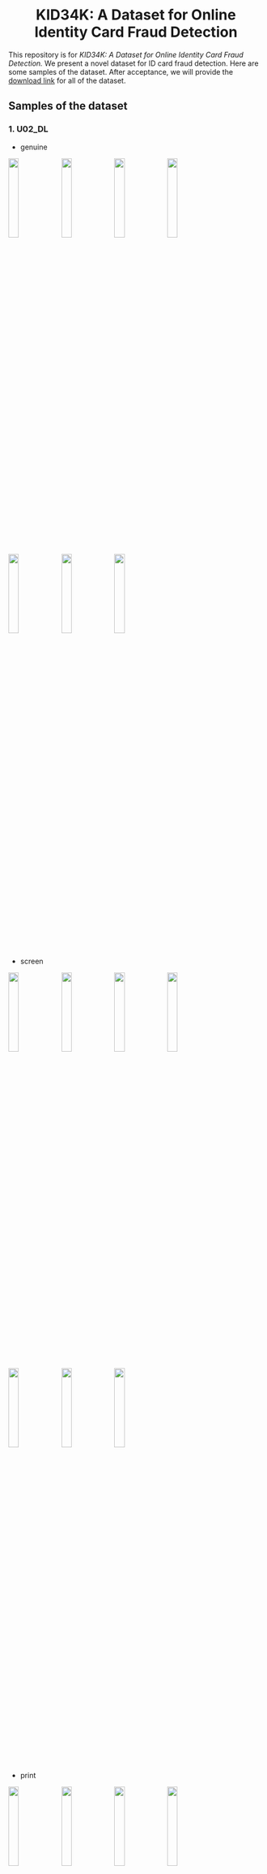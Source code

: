 
# <div align=center> KID34K: A Dataset for Online Identity Card Fraud Detection </div>

This repository is for *KID34K: A Dataset for Online Identity Card Fraud Detection.*
We present a novel dataset for ID card fraud detection.
Here are some samples of the dataset. 
After acceptance, we will provide the [download link](https://github.com/DASH-Lab/idcard_fraud_detection) for all of the dataset.


## Samples of the dataset

### 1. U02_DL
   - genuine
<img src="https://github.com/DASH-Lab/idcard_fraud_detection/assets/79193743/fe8df053-6827-4592-a72f-b9561bdabd56" width=20% height = 20%>
<img src="https://github.com/DASH-Lab/idcard_fraud_detection/assets/79193743/16872bab-ba73-4a7d-aa05-b139a9542c58" width=20% height = 20%>
<img src="https://github.com/DASH-Lab/idcard_fraud_detection/assets/79193743/bd715665-439e-4347-96fa-0827e6860ec4" width=20% height = 20%>
<img src="https://github.com/DASH-Lab/idcard_fraud_detection/assets/79193743/d47add44-70c3-46ef-b575-acbbac9159d2" width=20% height = 20%>
<img src="https://github.com/DASH-Lab/idcard_fraud_detection/assets/79193743/83b3c495-56b4-4e48-b9dd-3ef8733dbb46" width=20% height = 20%>
<img src="https://github.com/DASH-Lab/idcard_fraud_detection/assets/79193743/dbedca3b-3c28-4ddc-aede-b238ca0b1b69" width=20% height = 20%>
<img src="https://github.com/DASH-Lab/idcard_fraud_detection/assets/79193743/a105ac1d-b727-4889-adb1-f00a5cb11f57" width=20% height = 20%>

   - screen
<img src="https://github.com/DASH-Lab/idcard_fraud_detection/assets/79193743/fbec2fd1-f0f6-48be-aabb-aa17ad7d2d20" width=20% height = 20%>
<img src="https://github.com/DASH-Lab/idcard_fraud_detection/assets/79193743/7ade96ed-5bb8-41fc-8a54-2f73b4ac071c" width=20% height = 20%>
<img src="https://github.com/DASH-Lab/idcard_fraud_detection/assets/79193743/e466a539-2df4-4075-8a87-d2423070cb13" width=20% height = 20%>
<img src="https://github.com/DASH-Lab/idcard_fraud_detection/assets/79193743/3faf654d-b12b-47de-b56a-d05e72ac4c8c" width=20% height = 20%>
<img src="https://github.com/DASH-Lab/idcard_fraud_detection/assets/79193743/5f52de45-1188-4253-afde-e3c852d37aca" width=20% height = 20%>
<img src="https://github.com/DASH-Lab/idcard_fraud_detection/assets/79193743/a0dbecf0-29b2-41cb-879b-32498f0a7c43" width=20% height = 20%>
<img src="https://github.com/DASH-Lab/idcard_fraud_detection/assets/79193743/cc0c9058-c881-4168-9737-d08d9fed9d1b" width=20% height = 20%>

   - print  
<img src="https://github.com/DASH-Lab/idcard_fraud_detection/assets/79193743/139b3cad-2a04-45fb-a3b3-2fe07e8050f4" width=20% height = 20%>
<img src="https://github.com/DASH-Lab/idcard_fraud_detection/assets/79193743/f5364004-4a79-4f74-bf15-67fcf1ace25d" width=20% height = 20%>
<img src="https://github.com/DASH-Lab/idcard_fraud_detection/assets/79193743/cbf1ed73-ec2f-4a14-974b-58d0777def10" width=20% height = 20%>
<img src="https://github.com/DASH-Lab/idcard_fraud_detection/assets/79193743/52f159de-81b3-474d-846d-8e2e1e3b9ebc" width=20% height = 20%>
<img src="https://github.com/DASH-Lab/idcard_fraud_detection/assets/79193743/b7bc8677-dee7-4293-a6f2-8259763807bb" width=20% height = 20%>
<img src="https://github.com/DASH-Lab/idcard_fraud_detection/assets/79193743/6751f3b8-2779-4586-94d2-4a989ffc8a58" width=20% height = 20%>
<img src="https://github.com/DASH-Lab/idcard_fraud_detection/assets/79193743/b2cc3968-15ca-4e04-a22b-648fda1d84fa" width=20% height = 20%>

___

### 2. U07_DL
   - genuine
<img src="https://github.com/DASH-Lab/idcard_fraud_detection/assets/79193743/6929fd4b-8dd7-4597-9057-3a701a3a8670" width=20% height = 20%>
<img src="https://github.com/DASH-Lab/idcard_fraud_detection/assets/79193743/0ec2d4a7-0a35-4372-96a1-31607a14ad95" width=20% height = 20%>
<img src="https://github.com/DASH-Lab/idcard_fraud_detection/assets/79193743/6b7a696c-8d6f-4da0-a0d8-763a183918f2" width=20% height = 20%>
<img src="https://github.com/DASH-Lab/idcard_fraud_detection/assets/79193743/7e59443a-03fc-4be2-8fa0-e42801990d92" width=20% height = 20%>
<img src="https://github.com/DASH-Lab/idcard_fraud_detection/assets/79193743/560f0979-22df-46f8-a26d-6fa0f9163bab" width=20% height = 20%>
<img src="https://github.com/DASH-Lab/idcard_fraud_detection/assets/79193743/62975747-ed48-40ae-84b9-7f4bc46202cb" width=20% height = 20%>
<img src="https://github.com/DASH-Lab/idcard_fraud_detection/assets/79193743/7df02b89-c0b2-45b8-a66e-ed426f0e4d56" width=20% height = 20%>

   - screen
<img src="https://github.com/DASH-Lab/idcard_fraud_detection/assets/79193743/fcfebe18-42fc-4ef8-b8a9-433a8f3f65c0" width=20% height = 20%>
<img src="https://github.com/DASH-Lab/idcard_fraud_detection/assets/79193743/feab942d-b21f-4652-ab8b-c97af189c6a7" width=20% height = 20%>
<img src="https://github.com/DASH-Lab/idcard_fraud_detection/assets/79193743/5563c509-7797-4b3b-bd91-0566efc9caa0" width=20% height = 20%>
<img src="https://github.com/DASH-Lab/idcard_fraud_detection/assets/79193743/d53158da-196c-495a-b15f-10bb43751dfa" width=20% height = 20%>
<img src="https://github.com/DASH-Lab/idcard_fraud_detection/assets/79193743/c7cc1e20-a63b-42be-b46d-a93c7b71d23a" width=20% height = 20%>
<img src="https://github.com/DASH-Lab/idcard_fraud_detection/assets/79193743/1449e397-f989-41de-936c-cf92ab518695" width=20% height = 20%>
<img src="https://github.com/DASH-Lab/idcard_fraud_detection/assets/79193743/e36fd44e-2cd0-40c7-8f61-2e05cee3ce61" width=20% height = 20%>


   - print
<img src="https://github.com/DASH-Lab/idcard_fraud_detection/assets/79193743/1cf10324-7cdf-4043-b21c-e8cea34c9505" width=20% height = 20%>
<img src="https://github.com/DASH-Lab/idcard_fraud_detection/assets/79193743/0a66699e-507f-4694-996e-dd1d3606e10a" width=20% height = 20%>
<img src="https://github.com/DASH-Lab/idcard_fraud_detection/assets/79193743/d0b9dcf6-d45b-4ffc-b740-661bd0f906ff" width=20% height = 20%>
<img src="https://github.com/DASH-Lab/idcard_fraud_detection/assets/79193743/b5c46f5b-c884-4142-b88e-2a791f18d6f0" width=20% height = 20%>
<img src="https://github.com/DASH-Lab/idcard_fraud_detection/assets/79193743/81b9e223-4e65-4895-ab78-0f9fed622140" width=20% height = 20%>
<img src="https://github.com/DASH-Lab/idcard_fraud_detection/assets/79193743/efec01c0-26a6-420c-b9c7-80da47f5ed71" width=20% height = 20%>
<img src="https://github.com/DASH-Lab/idcard_fraud_detection/assets/79193743/d1fd6edf-ca84-44ce-871a-f6b101d495f3" width=20% height = 20%>

___

### 3. U07_ID
   - genuine
<img src="https://github.com/DASH-Lab/idcard_fraud_detection/assets/79193743/93f8f10b-f9bb-4fac-937f-3c4099f2562d" width=20% height = 20%>
<img src="https://github.com/DASH-Lab/idcard_fraud_detection/assets/79193743/1baa949b-d541-484a-87c2-8f9b6b3c72a5" width=20% height = 20%>
<img src="https://github.com/DASH-Lab/idcard_fraud_detection/assets/79193743/ea121f1e-c4e6-41f8-8f50-8f536800c9ed" width=20% height = 20%>
<img src="https://github.com/DASH-Lab/idcard_fraud_detection/assets/79193743/af7705ef-f45a-4497-a358-fa4f025c04d1" width=20% height = 20%>
<img src="https://github.com/DASH-Lab/idcard_fraud_detection/assets/79193743/52d440f0-425e-4d9e-b204-f205045b64dc" width=20% height = 20%>
<img src="https://github.com/DASH-Lab/idcard_fraud_detection/assets/79193743/eed28f0c-f6a8-49cc-b70c-cdcc4e8115c4" width=20% height = 20%>
<img src="https://github.com/DASH-Lab/idcard_fraud_detection/assets/79193743/1e91cfea-6820-45b9-9dab-6e7f0b152d4e" width=20% height = 20%>

   - screen
<img src="https://github.com/DASH-Lab/idcard_fraud_detection/assets/79193743/a4ff9b19-95bf-41d3-aef9-56fdcabfaeee" width=20% height = 20%>
<img src="https://github.com/DASH-Lab/idcard_fraud_detection/assets/79193743/88f4ca0e-dc1b-4a52-aa02-de725cfc3975" width=20% height = 20%>
<img src="https://github.com/DASH-Lab/idcard_fraud_detection/assets/79193743/00ca4eb6-9929-4868-8a6d-da7adcdaf688" width=20% height = 20%>
<img src="https://github.com/DASH-Lab/idcard_fraud_detection/assets/79193743/99bf1d72-8563-4eb3-9bd1-e949832b3f1b" width=20% height = 20%>
<img src="https://github.com/DASH-Lab/idcard_fraud_detection/assets/79193743/5d0e2094-f648-49e8-93da-d80e815f1eae" width=20% height = 20%>
<img src="https://github.com/DASH-Lab/idcard_fraud_detection/assets/79193743/a30b8515-f367-4938-b13b-4a3a8d07a923" width=20% height = 20%>
<img src="https://github.com/DASH-Lab/idcard_fraud_detection/assets/79193743/c5b51c00-bf8d-4e6e-80d7-40ef61f5ec54" width=20% height = 20%>

   - print
<img src="https://github.com/DASH-Lab/idcard_fraud_detection/assets/79193743/120b7eb7-bf8d-475a-871a-c7b14e53ecf9" width=20% height = 20%>
<img src="https://github.com/DASH-Lab/idcard_fraud_detection/assets/79193743/214195c0-e98a-4b36-9fe5-a8fc5a365322" width=20% height = 20%>
<img src="https://github.com/DASH-Lab/idcard_fraud_detection/assets/79193743/a9b7b30d-adb6-4078-bb75-5925333c073a" width=20% height = 20%>
<img src="https://github.com/DASH-Lab/idcard_fraud_detection/assets/79193743/60bb6e15-1853-4655-8a8e-c4827f38658c" width=20% height = 20%>
<img src="https://github.com/DASH-Lab/idcard_fraud_detection/assets/79193743/78ef12c1-a12f-4441-ae4e-05e861f8d01d" width=20% height = 20%>
<img src="https://github.com/DASH-Lab/idcard_fraud_detection/assets/79193743/6ae94f68-3ef4-455a-85eb-15f49699e33d" width=20% height = 20%>
<img src="https://github.com/DASH-Lab/idcard_fraud_detection/assets/79193743/e51c0fbe-a307-4cbd-a07e-e00c30c9bb1e" width=20% height = 20%>

___

### 4. U12_DL
   - genuine
<img src="https://github.com/DASH-Lab/idcard_fraud_detection/assets/79193743/c391b0e9-b130-465a-9039-9d95154b6d2a" width=20% height = 20%>
<img src="https://github.com/DASH-Lab/idcard_fraud_detection/assets/79193743/ecfe2e1b-8fc9-4e77-b4f8-a5fdcbd1d90f" width=20% height = 20%>
<img src="https://github.com/DASH-Lab/idcard_fraud_detection/assets/79193743/09e13cc2-ef8b-41bf-abbe-ebbbcbbac2d1" width=20% height = 20%>
<img src="https://github.com/DASH-Lab/idcard_fraud_detection/assets/79193743/4cd025a7-7515-45fa-8016-e8264e15d239" width=20% height = 20%>
<img src="https://github.com/DASH-Lab/idcard_fraud_detection/assets/79193743/fae5ca07-6361-4a40-9bf9-f19cfcab29f4" width=20% height = 20%>
<img src="https://github.com/DASH-Lab/idcard_fraud_detection/assets/79193743/74703a62-4fa2-4650-b6dc-ae3087a81c8c" width=20% height = 20%>
<img src="https://github.com/DASH-Lab/idcard_fraud_detection/assets/79193743/9f5adc7a-2179-4278-9ecf-9a3029c8249c" width=20% height = 20%>

   - screen
<img src="https://github.com/DASH-Lab/idcard_fraud_detection/assets/79193743/a848f92d-9f0a-4c69-be7e-974d55fde802" width=20% height = 20%>
<img src="https://github.com/DASH-Lab/idcard_fraud_detection/assets/79193743/6e0cca19-6329-481e-a55f-aa67222d0548" width=20% height = 20%>
<img src="https://github.com/DASH-Lab/idcard_fraud_detection/assets/79193743/d902f5b9-3a9f-442d-a1db-ec38da78d1e3" width=20% height = 20%>
<img src="https://github.com/DASH-Lab/idcard_fraud_detection/assets/79193743/a6f29477-f41e-496c-9c9d-01839be260e8" width=20% height = 20%>
<img src="https://github.com/DASH-Lab/idcard_fraud_detection/assets/79193743/dab8e657-63a3-4bad-b05f-ac456cdfa454" width=20% height = 20%>
<img src="https://github.com/DASH-Lab/idcard_fraud_detection/assets/79193743/f82e6430-8a44-43b9-b8e8-2be9321420de" width=20% height = 20%>
<img src="https://github.com/DASH-Lab/idcard_fraud_detection/assets/79193743/89cd1dcb-978d-4aed-9939-58a671a19408" width=20% height = 20%>

   - print
<img src="https://github.com/DASH-Lab/idcard_fraud_detection/assets/79193743/315471e6-146b-4e9b-8af2-f28878947ed4" width=20% height = 20%>
<img src="https://github.com/DASH-Lab/idcard_fraud_detection/assets/79193743/9f5823b3-e0ef-47f0-a691-0bb143969d7d" width=20% height = 20%>
<img src="https://github.com/DASH-Lab/idcard_fraud_detection/assets/79193743/945de30c-b348-44c0-9693-1954c1f28852" width=20% height = 20%>
<img src="https://github.com/DASH-Lab/idcard_fraud_detection/assets/79193743/af5fd8c0-5213-4fb2-8f99-23f0db44301c" width=20% height = 20%>
<img src="https://github.com/DASH-Lab/idcard_fraud_detection/assets/79193743/d41ad388-8462-442b-b0e0-7d4de9fba76e" width=20% height = 20%>
<img src="https://github.com/DASH-Lab/idcard_fraud_detection/assets/79193743/31347166-2f85-43e3-ac1f-ec07b47f7c71" width=20% height = 20%>
<img src="https://github.com/DASH-Lab/idcard_fraud_detection/assets/79193743/3e50fc5d-5ba7-4372-99c3-52f1ecc0c3a0" width=20% height = 20%>

___

### 5. U12_ID
   - genuine
<img src="https://github.com/DASH-Lab/idcard_fraud_detection/assets/79193743/584accc9-49d7-46d0-93f9-ce0f8a418d48" width=20% height = 20%>
<img src="https://github.com/DASH-Lab/idcard_fraud_detection/assets/79193743/e6a4f94e-4b56-4c81-b303-7edd69903c30" width=20% height = 20%>
<img src="https://github.com/DASH-Lab/idcard_fraud_detection/assets/79193743/fbefca95-1048-4d0f-aa7e-75a7e6991af3" width=20% height = 20%>
<img src="https://github.com/DASH-Lab/idcard_fraud_detection/assets/79193743/52bc6675-94bd-4016-ab04-9a5c1a308606" width=20% height = 20%>
<img src="https://github.com/DASH-Lab/idcard_fraud_detection/assets/79193743/ebaf5f22-49f3-421d-8699-c04178ba2a43" width=20% height = 20%>
<img src="https://github.com/DASH-Lab/idcard_fraud_detection/assets/79193743/26c8416b-6b48-4b2b-91bc-8d83f0b64091" width=20% height = 20%>
<img src="https://github.com/DASH-Lab/idcard_fraud_detection/assets/79193743/bc6603ca-f2ef-41e5-92a9-bec56a5c3d75" width=20% height = 20%>

   - screen
<img src="https://github.com/DASH-Lab/idcard_fraud_detection/assets/79193743/9c0a5904-2cf2-4dfa-866e-1699b6c253b1" width=20% height = 20%>
<img src="https://github.com/DASH-Lab/idcard_fraud_detection/assets/79193743/f287ae6f-5a4e-40ad-a29a-d0e42384f050" width=20% height = 20%>
<img src="https://github.com/DASH-Lab/idcard_fraud_detection/assets/79193743/a6965033-62d5-4f4c-9208-3241dfb62f86" width=20% height = 20%>
<img src="https://github.com/DASH-Lab/idcard_fraud_detection/assets/79193743/62c14458-c0f8-4e38-a17b-a6b97039b6ed" width=20% height = 20%>
<img src="https://github.com/DASH-Lab/idcard_fraud_detection/assets/79193743/f43a5d22-c75c-4ccb-bbae-a32ac8b51c12" width=20% height = 20%>
<img src="https://github.com/DASH-Lab/idcard_fraud_detection/assets/79193743/ed46bebf-b253-4bea-8a51-e4c7e994fa80" width=20% height = 20%>
<img src="https://github.com/DASH-Lab/idcard_fraud_detection/assets/79193743/538c9376-d71b-4113-8719-70c85fd49999" width=20% height = 20%>

   - print
<img src="https://github.com/DASH-Lab/idcard_fraud_detection/assets/79193743/87f5ed16-0459-44ea-a284-3299dac6e80b" width=20% height = 20%>
<img src="https://github.com/DASH-Lab/idcard_fraud_detection/assets/79193743/ffaad3f6-2ecf-4d81-b342-794706b1c916" width=20% height = 20%>
<img src="https://github.com/DASH-Lab/idcard_fraud_detection/assets/79193743/0202ece5-502a-4fcf-a104-a672e148e0f7" width=20% height = 20%>
<img src="https://github.com/DASH-Lab/idcard_fraud_detection/assets/79193743/d5eeb922-77f9-4e17-bfbc-b8bc775a8153" width=20% height = 20%>
<img src="https://github.com/DASH-Lab/idcard_fraud_detection/assets/79193743/973ac313-5301-44e8-ba5d-4f531b7bf796" width=20% height = 20%>
<img src="https://github.com/DASH-Lab/idcard_fraud_detection/assets/79193743/4335f665-0705-45b6-80a5-db088be6c298" width=20% height = 20%>
<img src="https://github.com/DASH-Lab/idcard_fraud_detection/assets/79193743/8f24217c-bed8-4709-8839-46cb3581dd06" width=20% height = 20%>









